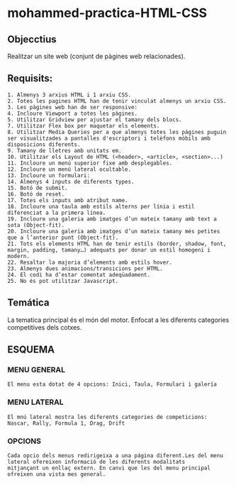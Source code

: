 # mohammed-practica-HTML-CSS

## Objecctius

Realitzar un site web (conjunt de pàgines web relacionades).

## Requisits:
~~~
1. Almenys 3 arxius HTML i 1 arxiu CSS.
2. Totes les pagines HTML han de tenir vinculat almenys un arxiu CSS.
3. Les pàgines web han de ser responsive:
4. Incloure Viewport a totes les pàgines.
5. Utilitzar Gridview per ajustar el tamany dels blocs.
7. Utilitzar Flex box per maquetar els elements.
8. Utilitzar Media Queries per a que almenys totes les pàgines puguin ser visualitzades a pantalles d'escriptori i telèfons mòbils amb disposicions diferents.
9. Tamany de lletres amb unitats em.
10. Utilitzar els Layout de HTML (<header>, <article>, <section>...)
11. Incloure un menú superior fixe amb desplegables.
12. Incloure un menú lateral ocultable.
13. Incloure un formulari:
14. Almenys 4 inputs de diferents types.
15. Botó de submit.
16. Botó de reset.
17. Totes els inputs amb atribut name.
18. Incloure una taula amb estils alterns per línia i estil diferenciat a la primera línea.
19. Incloure una galeria amb imatges d’un mateix tamany amb text a sota (Object-fit).
20. Incloure una galeria amb imatges d’un mateix tamany més petites que a l’anterior punt (Object-fit).	
21. Tots els elements HTML han de tenir estils (border, shadow, font, margin, padding, tamany…) adequats per donar un estil homogeni i modern.
22. Resaltar la majoria d’elements amb estils hover.
23. Almenys dues animacions/transicions per HTML.
24. El codi ha d’estar comentat adeqüadament.
25. No és pot utilitzar Javascript.
~~~

## Temática

La tematica principal és el món del motor. Enfocat a les diferents categories competitives dels cotxes.

## ESQUEMA

### MENU GENERAL
~~~
El menu esta dotat de 4 opcions: Inici, Taula, Formulari i galería
~~~

### MENU LATERAL
~~~
El mnú lateral mostra les diferents categories de competicions: Nascar, Rally, Formula 1, Drag, Drift

~~~

### OPCIONS

~~~
Cada opcio dels menus redirigeixa a una página diferent.Les del menu lateral ofereixen informació de les diferents modalitats 
mitjançant un enllaç extern. En canvi que les del menu principal ofreixen una vista mes general.
~~~








